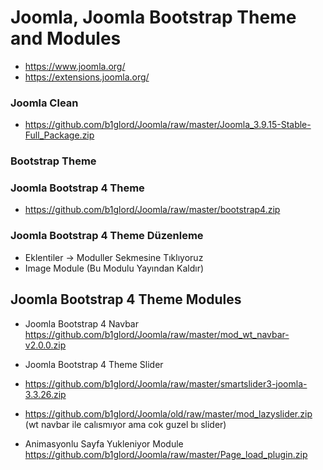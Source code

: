 # Joomla, Joomla Bootstrap Theme and Modules #
- https://www.joomla.org/
- https://extensions.joomla.org/

### Joomla Clean
- https://github.com/b1glord/Joomla/raw/master/Joomla_3.9.15-Stable-Full_Package.zip


### Bootstrap Theme

### Joomla Bootstrap 4 Theme
- https://github.com/b1glord/Joomla/raw/master/bootstrap4.zip

### Joomla Bootstrap 4 Theme Düzenleme
- Eklentiler -> Moduller Sekmesine Tıklıyoruz
- Image Module (Bu Modulu Yayından Kaldır)


## Joomla Bootstrap 4 Theme Modules

- Joomla Bootstrap 4 Navbar
https://github.com/b1glord/Joomla/raw/master/mod_wt_navbar-v2.0.0.zip

- Joomla Bootstrap 4 Theme Slider
- https://github.com/b1glord/Joomla/raw/master/smartslider3-joomla-3.3.26.zip
- https://github.com/b1glord/Joomla/old/raw/master/mod_lazyslider.zip (wt navbar ile calısmıyor ama cok guzel bı slider)

- Animasyonlu Sayfa Yukleniyor Module
https://github.com/b1glord/Joomla/raw/master/Page_load_plugin.zip
